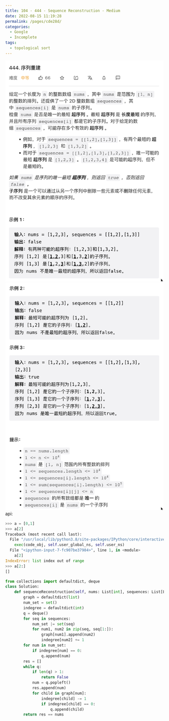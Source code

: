 ```yaml
---
title: 104 - 444 - Sequence Reconstruction - Medium
date: 2022-08-15 11:19:28
permalink: /pages/cde28d/
categories:
  - Google
  - Incomplete
tags:
  - topological sort 
---
```


![](https://raw.githubusercontent.com/emmableu/image/master/202208161950574.png)![](https://raw.githubusercontent.com/emmableu/image/master/202208161951230.png)
api:
```python
>>> a = [0,1]
>>> a[2]
Traceback (most recent call last):
  File "/usr/local/lib/python3.8/site-packages/IPython/core/interactiveshell.py", line 3343, in run_code
    exec(code_obj, self.user_global_ns, self.user_ns)
  File "<ipython-input-7-fc907be37984>", line 1, in <module>
    a[2]
IndexError: list index out of range
>>> a[2:]
[]
```

```python
from collections import defaultdict, deque
class Solution:
	def sequenceReconstruction(self, nums: List[int], sequences: List[List[int]]) -> bool:
		graph = defaultdict(list)
		num_set = set()
		indegree = defaultdict(int)
		q = deque()
		for seq in sequences:
			num_set |= set(seq)
			for num1, num2 in zip(seq, seq[1:]):
				graph[num1].append(num2)
				indegree[num2] += 1
		for num in num_set:
			if indegree[num] == 0:
				q.append(num)
		res = []
		while q:
			if len(q) > 1:
				return False
			num = q.popleft()
			res.append(num)
			for child in graph[num]:
				indegree[child] -= 1
				if indegree[child] == 0:
					q.append(child)
		return res == nums
```